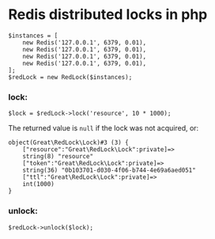# Redis distributed locks in php

```
$instances = [
    new Redis('127.0.0.1', 6379, 0.01),
    new Redis('127.0.0.1', 6379, 0.01),
    new Redis('127.0.0.1', 6379, 0.01),
    new Redis('127.0.0.1', 6379, 0.01),
];
$redLock = new RedLock($instances);
```
### lock: 
```
$lock = $redLock->lock('resource', 10 * 1000);

```
The returned value is `null` if the lock was not acquired, or: 
```
object(Great\RedLock\Lock)#3 (3) {
    ["resource":"Great\RedLock\Lock":private]=>
    string(8) "resource"
    ["token":"Great\RedLock\Lock":private]=>
    string(36) "0b103701-d030-4f06-b744-4e69a6aed051"
    ["ttl":"Great\RedLock\Lock":private]=>
    int(1000)
}
```
### unlock: 
```
$redLock->unlock($lock);
```
